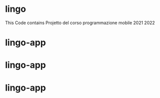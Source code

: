# lingo
This Code contains Projetto del corso programmazione mobile 2021 2022
# lingo-app
# lingo-app
# lingo-app
